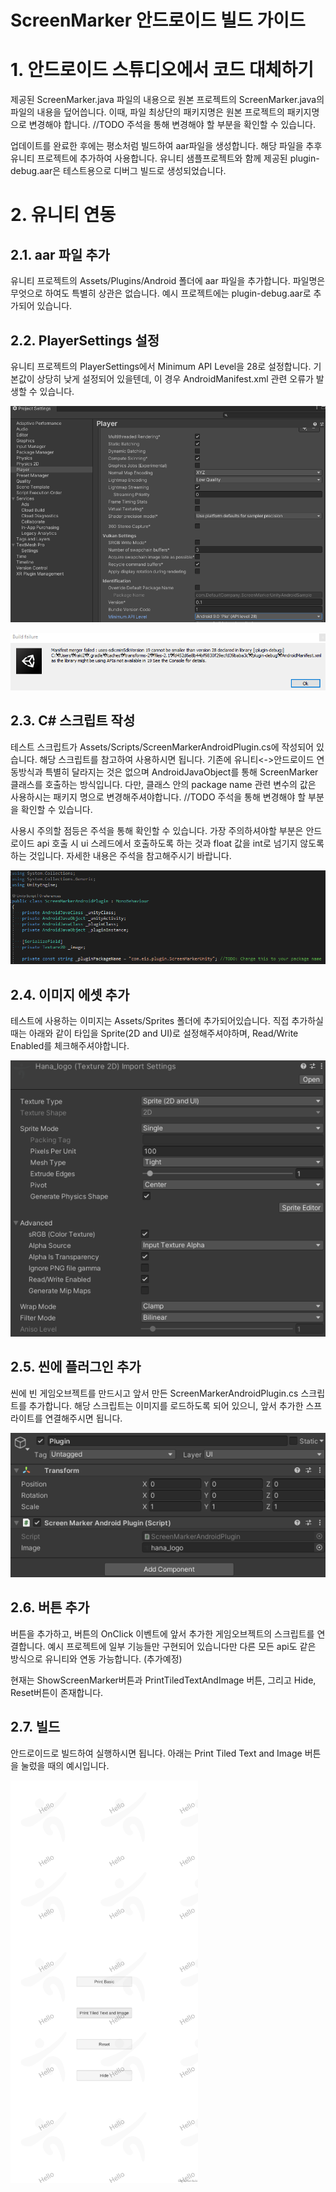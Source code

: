 ScreenMarker 안드로이드 빌드 가이드
=============
# 1. 안드로이드 스튜디오에서 코드 대체하기
제공된 ScreenMarker.java 파일의 내용으로 원본 프로젝트의 ScreenMarker.java의 파일의 내용을 덮어씁니다. 이때, 파일 최상단의 패키지명은 원본 프로젝트의 패키지명으로 변경해야 합니다. //TODO 주석을 통해 변경해야 할 부분을 확인할 수 있습니다.

업데이트를 완료한 후에는 평소처럼 빌드하여 aar파일을 생성합니다. 해당 파일을 추후 유니티 프로젝트에 추가하여 사용합니다. 유니티 샘플프로젝트와 함께 제공된 plugin-debug.aar은 테스트용으로 디버그 빌드로 생성되었습니다.


# 2. 유니티 연동
## 2.1. aar 파일 추가
유니티 프로젝트의 Assets/Plugins/Android 폴더에 aar 파일을 추가합니다. 파일명은 무엇으로 하여도 특별히 상관은 없습니다. 예시 프로젝트에는 plugin-debug.aar로 추가되어 있습니다.

## 2.2. PlayerSettings 설정
유니티 프로젝트의 PlayerSettings에서 Minimum API Level을 28로 설정합니다.
기본값이 상당히 낮게 설정되어 있을텐데, 이 경우 AndroidManifest.xml 관련 오류가 발생할 수 있습니다.

![PlayerSettings](/docs/Android/Images/5_PlayerSetting.png)

![미변경시 발생하는 오류](/docs/Android/Images/4_Manifest%20Build%20Failure.png)


## 2.3. C# 스크립트 작성
테스트 스크립트가 Assets/Scripts/ScreenMarkerAndroidPlugin.cs에 작성되어 있습니다. 해당 스크립트를 참고하여 사용하시면 됩니다. 기존에 유니티<->안드로이드 연동방식과 특별히 달라지는 것은 없으며 AndroidJavaObject를 통해 ScreenMarker 클래스를 호출하는 방식입니다. 다만, 클래스 안의 package name 관련 변수의 값은 사용하시는 패키지 명으로 변경해주셔야합니다. //TODO 주석을 통해 변경해야 할 부분을 확인할 수 있습니다.

사용시 주의할 점등은 주석을 통해 확인할 수 있습니다. 가장 주의하셔야할 부분은
안드로이드 api 호출 시 ui 스레드에서 호출하도록 하는 것과 float 값을 int로 넘기지 않도록 하는 것입니다. 자세한 내용은 주석을 참고해주시기 바랍니다.

![패키지 변수 명 변경](/docs/Android/Images/1_Android%20Plugin%20PackageName.png)

## 2.4. 이미지 에셋 추가
테스트에 사용하는 이미지는 Assets/Sprites 폴더에 추가되어있습니다. 직접 추가하실때는 아래와 같이 타입을 Sprite(2D and UI)로 설정해주셔야하며, Read/Write Enabled를 체크해주셔야합니다.

![이미지 에셋 설정](/docs/Android/Images/0_Unity%20Image%20Setting.png)

## 2.5. 씬에 플러그인 추가
씬에 빈 게임오브젝트를 만드시고 앞서 만든 ScreenMarkerAndroidPlugin.cs 스크립트를 추가합니다. 해당 스크립트는 이미지를 로드하도록 되어 있으니, 앞서 추가한 스프라이트를 연결해주시면 됩니다.

![게임오브젝트 추가](/docs/Android/Images/3_Plugin%20Gameobject.png "게임오브젝트 추가")

## 2.6. 버튼 추가
버튼을 추가하고, 버튼의 OnClick 이벤트에 앞서 추가한 게임오브젝트의 스크립트를 연결합니다. 예시 프로젝트에 일부 기능들만 구현되어 있습니다만 다른 모든 api도 같은 방식으로 유니티와 연동 가능합니다. (추가예정)

현재는 ShowScreenMarker버튼과 PrintTiledTextAndImage 버튼, 그리고 Hide, Reset버튼이 존재합니다.

## 2.7. 빌드
안드로이드로 빌드하여 실행하시면 됩니다. 아래는 Print Tiled Text and Image 버튼을 눌렀을 때의 예시입니다.

<img src="docs/Android/Images/2_PrintTileExample.jpg" width="300px">